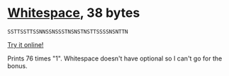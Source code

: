 # [Whitespace], 38 bytes

<pre><code>SSTTSSTTSSNNSSNSSSTNSNSTNSTTSSSSNSNTTN</code></pre>

[Try it online!][TIO-jhgtvio9]

[Whitespace]: https://web.archive.org/web/20150618184706/http://compsoc.dur.ac.uk/whitespace/tutorial.php
[TIO-jhgtvio9]: https://tio.run/##K8/ILEktLkhMTv3/X0GBkxOCubiAWAHI5gJSQAIkBhLh4uTk@v8fAA "Whitespace – Try It Online"

Prints 76 times "1". Whitespace doesn't have optional so I can't go for the bonus.